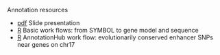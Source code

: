 Annotation resources
* [pdf](Annotation.pdf) Slide presentation
* [R](brca1.R) Basic work flows: from SYMBOL to gene model and sequence
* [R](enhancer-snps.R) AnnotationHub work flow: evolutionarily
  conserved enhancer SNPs near genes on chr17
